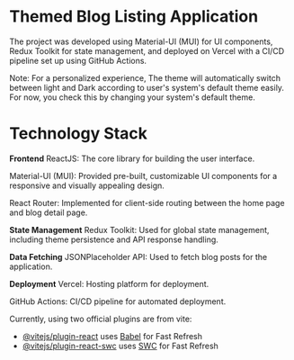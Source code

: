 # Themed Blog Listing Application

The project was developed using Material-UI (MUI) for UI components, Redux Toolkit for state management, and deployed on Vercel with a CI/CD pipeline set up using GitHub Actions.

Note: For a personalized experience, The theme will automatically switch between light and Dark according to user's system's default theme easily. For now, you check this by changing your system's default theme.

# Technology Stack

**Frontend**
ReactJS: The core library for building the user interface.

Material-UI (MUI): Provided pre-built, customizable UI components for a responsive and visually appealing design.

React Router: Implemented for client-side routing between the home page and blog detail page.

**State Management**
Redux Toolkit: Used for global state management, including theme persistence and API response handling.

**Data Fetching**
JSONPlaceholder API: Used to fetch blog posts for the application.

**Deployment**
Vercel: Hosting platform for deployment.

GitHub Actions: CI/CD pipeline for automated deployment.

Currently, using two official plugins are from vite:

-   [@vitejs/plugin-react](https://github.com/vitejs/vite-plugin-react/blob/main/packages/plugin-react/README.md) uses [Babel](https://babeljs.io/) for Fast Refresh
-   [@vitejs/plugin-react-swc](https://github.com/vitejs/vite-plugin-react-swc) uses [SWC](https://swc.rs/) for Fast Refresh
